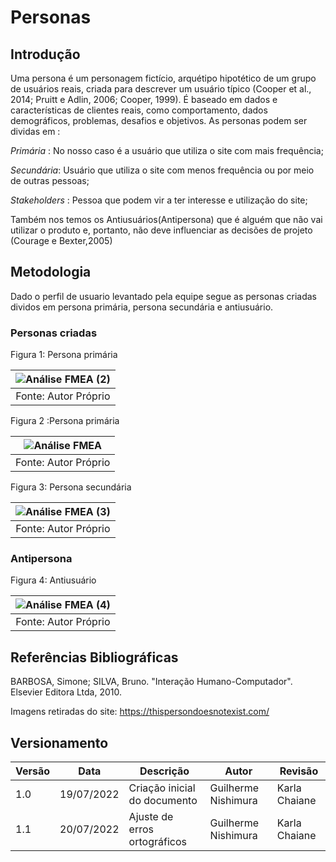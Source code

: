 # Personas

## Introdução

Uma persona é um personagem fictício, arquétipo hipotético de um grupo de usuários reais,
criada para descrever um usuário típico (Cooper et al., 2014; Pruitt e Adlin, 2006; Cooper, 1999).
É baseado em dados e características de clientes reais, como comportamento, dados demográficos, problemas, desafios e objetivos.
As personas podem ser dividas em :

*Primária* : No nosso caso é a usuário que utiliza o site com mais frequência;

*Secundária*: Usuário que utiliza o site com menos frequência ou por meio de outras pessoas;

*Stakeholders* : Pessoa que podem vir a ter interesse e utilização do site;

Também nos temos os Antiusuários(Antipersona) que é alguém que não vai utilizar o produto e, portanto, não deve
influenciar as decisões de projeto (Courage e Bexter,2005)


## Metodologia
Dado o perfil de usuario levantado pela equipe segue as personas criadas dividos em persona primária, persona secundária e antiusuário.

### Personas criadas

Figura 1: Persona primária

|![Análise FMEA (2)](https://user-images.githubusercontent.com/78215376/179859000-d80847d1-6932-4da9-8155-886995e30788.png)|
|:--:| 
| Fonte: Autor Próprio |



Figura 2 :Persona primária

|![Análise FMEA](https://user-images.githubusercontent.com/78215376/179861138-eb7996b2-6972-479c-b797-6142ae6613f7.png)|
|:--:| 
| Fonte: Autor Próprio |

Figura 3: Persona secundária

|![Análise FMEA (3)](https://user-images.githubusercontent.com/78215376/179860498-22f308d5-e8ea-460c-a231-4532614493fd.png)|
|:--:| 
| Fonte: Autor Próprio |


### Antipersona

Figura 4: Antiusuário

|![Análise FMEA (4)](https://user-images.githubusercontent.com/78215376/179861218-028c6f19-8423-4c4c-988b-9d85d4fc615a.png)|
|:--:| 
| Fonte: Autor Próprio |


 

## Referências Bibliográficas
BARBOSA, Simone; SILVA, Bruno. "Interação Humano-Computador". Elsevier Editora Ltda, 2010.

Imagens retiradas do site: https://thispersondoesnotexist.com/

## Versionamento
| Versão | Data | Descrição | Autor | Revisão
|--- |--- |--- |--- |--- |
| 1.0 | 19/07/2022 | Criação inicial do documento | Guilherme Nishimura | Karla Chaiane
| 1.1 | 20/07/2022 | Ajuste de erros ortográficos  | Guilherme Nishimura | Karla Chaiane
